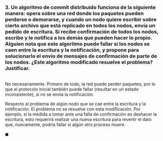 ### 3. Un algoritmo de commit distribuido funciona de la siguiente manera: opera sobre una red donde los paquetes pueden perderse o demorarse, y cuando un nodo quiere escribir sobre cierto archivo que está replicado en todos los nodos, envía un pedido de escritura. Si recibe confirmación de todos los nodos, escribe y le notifica a los demás que pueden hacer lo propio. Alguien nota que este algoritmo puede fallar si los nodos se caen entre la escritura y la notificación, y propone para solucionarlo el envío de mensajes de confirmación de parte de los nodos. ¿Este algoritmo modificado resuelve el problema? Justificar.

\
No necesariamente. Primero de todo, la red puede perder paquetes, por lo que el protocolo inicial también puede fallar (resultar en un estado inconsistente), si no se envía la notificación.

Respecto al problema de algún nodo que se cae entre la escritura y la notificación. El problema no se resuelve con esta modificación. Por ejemplo, si la medida a tomar ante una falla de confirmación es deshacer la escritura, esto requerirá realizar una nueva escritura para revertir el dato que, nuevamente, podría fallar si algún otro proceso muere. 

$\blacksquare$
